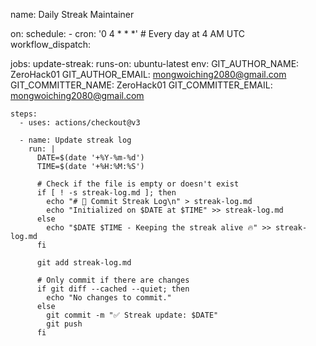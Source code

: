 name: Daily Streak Maintainer

on:
  schedule:
    - cron: '0 4 * * *'  # Every day at 4 AM UTC
  workflow_dispatch:

jobs:
  update-streak:
    runs-on: ubuntu-latest
    env:
      GIT_AUTHOR_NAME: ZeroHack01
      GIT_AUTHOR_EMAIL: mongwoiching2080@gmail.com
      GIT_COMMITTER_NAME: ZeroHack01
      GIT_COMMITTER_EMAIL: mongwoiching2080@gmail.com

    steps:
      - uses: actions/checkout@v3

      - name: Update streak log
        run: |
          DATE=$(date '+%Y-%m-%d')
          TIME=$(date '+%H:%M:%S')

          # Check if the file is empty or doesn't exist
          if [ ! -s streak-log.md ]; then
            echo "# 📅 Commit Streak Log\n" > streak-log.md
            echo "Initialized on $DATE at $TIME" >> streak-log.md
          else
            echo "$DATE $TIME - Keeping the streak alive 🔥" >> streak-log.md
          fi

          git add streak-log.md

          # Only commit if there are changes
          if git diff --cached --quiet; then
            echo "No changes to commit."
          else
            git commit -m "✅ Streak update: $DATE"
            git push
          fi
